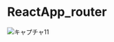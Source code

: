 # ReactApp_router
![キャプチャ11](https://user-images.githubusercontent.com/70077254/113585110-bc01d780-9666-11eb-9544-55d102f656dc.PNG)
